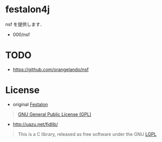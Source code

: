 # festalon4j

nsf を提供します．

 * 000/nsf

# TODO

 * https://github.com/orangelando/nsf

# License

 * original [Festalon](https://github.com/ahefner/festalon)

> [GNU General Public License (GPL)](http://www.gnu.org/licenses/gpl.html)

 * http://uazu.net/fidlib/

> This is a C library, released as free software under the GNU [LGPL](http://www.gnu.org/licenses/lgpl.html)
